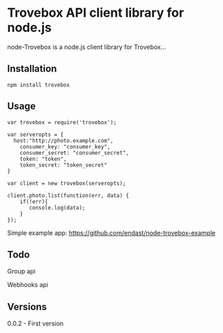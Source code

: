 # Trovebox API client library for node.js

node-Trovebox is a node.js client library for Trovebox...

## Installation

    npm install trovebox 

## Usage

    var trovebox = require('trovebox');

    var serveropts = {
      host:"http://photo.example.com",
        consumer_key: "consumer_key",
        consumer_secret: "consumer_secret",
        token: "token",
        token_secret: "token_secret"
    }

    var client = new trovebox(serveropts);

    client.photo.list(function(err, data) {
        if(!err){
           console.log(data);
        }
    });
    
Simple example app:
https://github.com/endast/node-trovebox-example

## Todo

Group api

Webhooks api

## Versions

0.0.2 - First version
